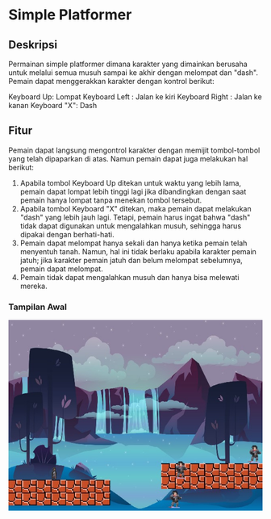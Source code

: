 # Simple Platformer

## Deskripsi

Permainan simple platformer dimana karakter yang dimainkan berusaha untuk melalui semua musuh sampai ke akhir dengan melompat dan "dash". Pemain dapat menggerakkan karakter dengan kontrol berikut:

Keyboard Up: Lompat
Keyboard Left : Jalan ke kiri
Keyboard Right : Jalan ke kanan
Keyboard "X": Dash

## Fitur

Pemain dapat langsung mengontrol karakter dengan memijit tombol-tombol yang telah dipaparkan di atas. Namun pemain dapat juga melakukan hal berikut:

1. Apabila tombol Keyboard Up ditekan untuk waktu yang lebih lama, pemain dapat lompat lebih tinggi lagi jika dibandingkan dengan saat pemain hanya lompat tanpa menekan tombol tersebut.
2. Apabila tombol Keyboard "X" ditekan, maka pemain dapat melakukan "dash" yang lebih jauh lagi. Tetapi, pemain harus ingat bahwa "dash" tidak dapat digunakan untuk mengalahkan musuh, sehingga harus dipakai dengan berhati-hati.
3. Pemain dapat melompat hanya sekali dan hanya ketika pemain telah menyentuh tanah. Namun, hal ini tidak berlaku apabila karakter pemain jatuh; jika karakter pemain jatuh dan belum melompat sebelumnya, pemain dapat melompat.
4. Pemain tidak dapat mengalahkan musuh dan hanya bisa melewati mereka.

### Tampilan Awal

![](https://github.com/glorypuncuna/Proyek-Akhir-Proglan-1---Kel-15/blob/master/images/Tampilan%20Awal.jpg)
